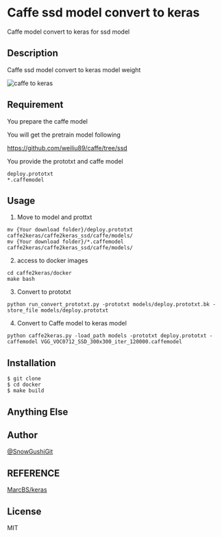 # Caffe ssd model convert to keras

Caffe model convert to keras for ssd model

## Description

Caffe ssd model convert to keras model weight

![caffe to keras](https://d26dzxoao6i3hh.cloudfront.net/items/0v2j2c402o0e3J3r0x0B/Screenshot%20from%202017-07-18%2008%3A47%3A54.png)

## Requirement

You prepare the caffe model

You will get the pretrain model following

https://github.com/weiliu89/caffe/tree/ssd

You provide the prototxt and caffe model

```
deploy.prototxt
*.caffemodel
```

## Usage

1. Move to model and prottxt

```
mv {Your download folder}/deploy.prototxt caffe2keras/caffe2keras_ssd/caffe/models/
mv {Your download folder}/*.caffemodel caffe2keras/caffe2keras_ssd/caffe/models/
```

2. access to docker images

```
cd caffe2keras/docker
make bash
```

3. Convert to prototxt

```
python run_convert_prototxt.py -prototxt models/deploy.prototxt.bk -store_file models/deploy.prototxt
```

4. Convert to Caffe model to keras model

```
python caffe2keras.py -load_path models -prototxt deploy.prototxt -caffemodel VGG_VOC0712_SSD_300x300_iter_120000.caffemodel
```

## Installation

    $ git clone
    $ cd docker
    $ make build

## Anything Else


## Author

[@SnowGushiGit](https://twitter.com/SnowGushiGit)

## REFERENCE

[MarcBS/keras](https://github.com/MarcBS/keras/tree/master/keras/caffe)

## License

MIT

```

```

